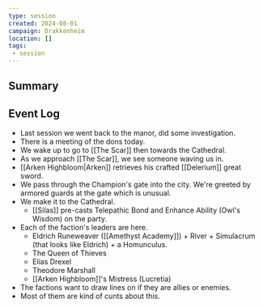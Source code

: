 ```yaml
---
type: session
created: 2024-08-01
campaign: Drakkenheim
location: []
tags:
 - session
---
```



## Summary

## Event Log

- Last session we went back to the manor, did some investigation.
- There is a meeting of the dons today.
- We wake up to go to [[The Scar]] then towards the Cathedral.
- As we approach [[The Scar]], we see someone waving us in.
- [[Arken Highbloom|Arken]] retrieves his crafted [[Delerium]] great sword.
- We pass through the Champion's gate into the city. We're greeted by armored guards at the gate which is unusual.
- We make it to the Cathedral.
	- [[Silas]] pre-casts Telepathic Bond and Enhance Ability (Owl's Wisdom) on the party.
- Each of the faction's leaders are here.
	- Eldrich Runeweaver ([[Amethyst Academy]]) + River + Simulacrum (that looks like Eldrich) + a Homunculus.
	- The Queen of Thieves
	- Elias Drexel
	- Theodore Marshall
	- [[Arken Highbloom]]'s Mistress (Lucretia)
- The factions want to draw lines on if they are allies or enemies.
- Most of them are kind of cunts about this. 



